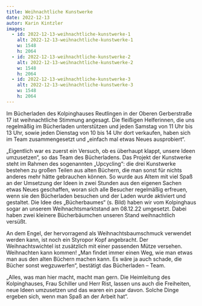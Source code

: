 ```yaml
---
title: Weihnachtliche Kunstwerke
date: 2022-12-13
autor: Karin Kintzler
images:
  - id: 2022-12-13-weihnachtliche-kunstwerke-1
    alt: 2022-12-13-weihnachtliche-kunstwerke-1
    w: 1548
    h: 2064
  - id: 2022-12-13-weihnachtliche-kunstwerke-2
    alt: 2022-12-13-weihnachtliche-kunstwerke-2
    w: 1548
    h: 2064
  - id: 2022-12-13-weihnachtliche-kunstwerke-3
    alt: 2022-12-13-weihnachtliche-kunstwerke-3
    w: 1548
    h: 2064
---
```


<!--mehr-->

Im Bücherladen des Kolpinghauses Reutlingen in der Oberen Gerberstraße 17 ist weihnachtliche Stimmung angesagt.
Die fleißigen Helferinnen, die uns regelmäßig im Bücherladen unterstützen und jeden Samstag von 11 Uhr  bis 13 Uhr, sowie jeden Dienstag von 10 bis 14 Uhr dort verkaufen, haben sich im Team zusammengesetzt und „einfach mal etwas Neues ausprobiert“.

„Eigentlich war es zuerst ein Versuch, ob es überhaupt klappt, unsere Ideen umzusetzen“, so das Team des Bücherladens.
Das Projekt der Kunstwerke steht im Rahmen des sogenannten „Upcycling“: die drei Kunstwerke bestehen zu großen Teilen aus alten Büchern, die man sonst für nichts anderes mehr hätte gebrauchen können. So wurde aus Altem mit viel Spaß an der Umsetzung der Ideen in zwei Stunden aus den eigenen Sachen etwas Neues geschaffen, woran sich alle Besucher regelmäßig erfreuen, wenn sie den Bücherladen besuchen und der Laden wurde aktiviert und gestaltet. 
Die Idee des „Bücherbaumes“ (s. Bild) haben wir vom Kolpinghaus sogar an unserem Weihnachtsmarktstand am 08.12.22 umgesetzt. Dabei haben zwei kleinere Bücherbäumchen unseren Stand weihnachtlich versüßt.

An dem Engel, der hervorragend als Weihnachtsbaumschmuck verwendet werden kann, ist noch ein Styropor Kopf angebracht. Der Weihnachtswichtel ist zusätzlich mit einer passenden Mütze versehen. Weihnachten kann kommen!
„Man findet immer einen Weg, wie man etwas man aus den alten Büchern machen kann. Es wäre ja auch schade, die Bücher sonst wegzuwerfen“, bestätigt das Bücherladen – Team.

„Alles, was man hier macht, macht man gern. Die Heimleitung des Kolpinghauses, Frau Schiller und Herr Rist, lassen uns auch die Freiheiten, neue Ideen umzusetzen und das waren ein paar davon. Solche Dinge ergeben sich, wenn man Spaß an der Arbeit hat“.
